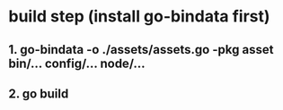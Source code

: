 # build step (install go-bindata first)
## 1. go-bindata -o ./assets/assets.go -pkg asset bin/... config/... node/...
## 2. go build